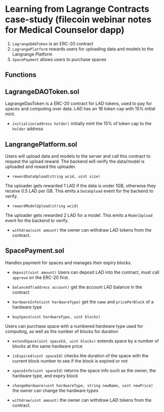 # Learning from Lagrange Contracts case-study (filecoin webinar notes for Medical Counselor dapp)

1. `LagrangeDAOToken` is an ERC-20 contract
2. `LagrangePlatform` rewards users for uploading data and models to the Langrange Platform
3. `SpacePayment` allows users to purchase spaces

## Functions

## LagrangeDAOToken.sol

LagrangeDaoToken is a ERC-20 contract for LAD tokens, used to pay for spaces and computing over data. LAD has an 1B token cap with 15% initial mint.

- `initialize(address holder)` initially mint the 15% of token cap to the `holder` address

## LangrangePlatform.sol

Users will upload data and models to the server and call this contract to request the upload reward. The backend will verify the data/model is uploaded and reward the uploader.

- `rewardDataUpload(string wcid, uint size)`

The uploader gets rewarded 1 LAD if the data is under 1GB, otherwise they receive 0.5 LAD per GB. This emits a `DataUpload` event for the backend to verify.

- `rewardModelUpload(string wcid)`

The uploader gets rewarded 2 LAD for a model. This emits a `ModelUpload` event for the backend to verify.

- `withdraw(uint amount)` the owner can withdraw LAD tokens from the contract.

## SpacePayment.sol

Handles payment for spaces and manages their expiry blocks.

- `deposit(uint amount)` Users can deposit LAD into the contract, must call `approve` on the ERC-20 first.

- `balanceOf(address account)` get the account LAD balance in the contract

- `hardwareInfo(uint hardwareType)` get the `name` and `pricePerBlock` of a hardware type

- `buySpace(uint hardwareType, uint blocks)`

Users can purchase space with a numbered hardware type used for computing, as well as the number of blocks for duration

- `extendSpace(uint spaceId, uint blocks)` extends space by a number of blocks at the same hardware price

- `isExpired(uint spaceId)` checks the duration of the space with the current block number to see if the block is expired or not

- `spaceInfo(uint spaceId)` returns the space info such as the owner, the hardware type, and expiry block

- `changeHardware(uint hardwareType, string newName, uint newPrice)` the owner can change the hardware types

- `withdraw(uint amount)` the owner can withdraw LAD tokens from the contract.
